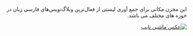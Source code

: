 <div dir='rtl'>

این مخزن مکانی برای جمع آوری لیستی از فعال‌ترین وبلاگ‌نویس‌های فارسی زبان در حوزه های مختلف می باشد.

<a href='https://www.piqsels.com/en/public-domain-photo-srzid'><img src='https://raw.githubusercontent.com/amirbagh75/Awesome-personal-persian-blogs/main/bandw-typewriter-typing-vintage.jpeg?v=1' alt='عکس ماشین تایپ'></a>

</div>
